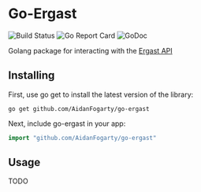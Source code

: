 # Go-Ergast
![Build Status](https://github.com/AidanFogarty/go-ergast/actions/workflows/pipeline.yml/badge.svg)
![Go Report Card](https://goreportcard.com/badge/github.com/AidanFogarty/go-ergast)
![GoDoc](https://godoc.org/github.com/AidanFogarty/go-ergast?status.svg)

Golang package for interacting with the [Ergast API](https://ergast.com/mrd/)

## Installing

First, use go get to install the latest version of the library:

```
go get github.com/AidanFogarty/go-ergast
```

Next, include go-ergast in your app:

```go
import "github.com/AidanFogarty/go-ergast"
```

## Usage

TODO